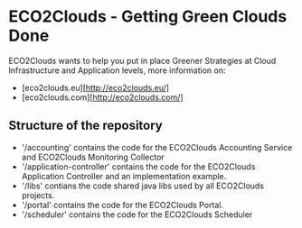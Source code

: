 # ECO2Clouds - Getting Green Clouds Done

ECO2Clouds wants to help you put in place Greener Strategies at Cloud Infrastructure and Application levels, more information on:

* [eco2clouds.eu][http://eco2clouds.eu/]
* [eco2clouds.com][http://eco2clouds.com/]

## Structure of the repository

* '/accounting' contains the code for the ECO2Clouds Accounting Service and ECO2Clouds Monitoring Collector
* '/application-controller' contains the code for the ECO2Clouds Application Controller and an implementation example.
* '/libs' contians the code shared java libs used by all ECO2Clouds projects.
* '/portal' contains the code for the ECO2Clouds Portal.
* '/scheduler' contains the code for the ECO2Clouds Scheduler

